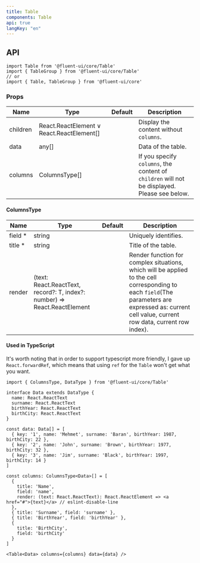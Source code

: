 ```yaml
---
title: Table
components: Table
api: true
langKey: "en"
---
```


## API

```
import Table from '@fluent-ui/core/Table'
import { TableGroup } from '@fluent-ui/core/Table'
// or
import { Table, TableGroup } from '@fluent-ui/core'
```

### Props

| Name | Type | Default | Description |
| --- | --- | --- | --- |
| children | React.ReactElement &or; React.ReactElement[] |  | Display the content without `columns`. |
| data | any[] |  | Data of the table. |
| columns | ColumnsType[] |  | If you specify `columns`, the content of `children` will not be displayed. Please see below. |

#### ColumnsType

| Name | Type | Default | Description |
| --- | --- | --- | --- |
| field&nbsp;* | string |  | Uniquely identifies. |
| title&nbsp;* | string |  | Title of the table. |
| render | (text: React.ReactText, record?: T, index?: number) => React.ReactElement |  | Render function for complex situations, which will be applied to the cell corresponding to each `field`(The parameters are expressed as: current cell value, current row data, current row index). |

#### Used in TypeScript

It's worth noting that in order to support typescript more friendly, I gave up `React.forwardRef`, which means that using `ref` for the `Table` won't get what you want.

```tsx
import { ColumnsType, DataType } from '@fluent-ui/core/Table'

interface Data extends DataType {
  name: React.ReactText
  surname: React.ReactText
  birthYear: React.ReactText
  birthCity: React.ReactText
}

const data: Data[] = [
  { key: '1', name: 'Mehmet', surname: 'Baran', birthYear: 1987, birthCity: 22 },
  { key: '2', name: 'John', surname: 'Brown', birthYear: 1977, birthCity: 32 },
  { key: '3', name: 'Jim', surname: 'Black', birthYear: 1997, birthCity: 14 }
]

const columns: ColumnsType<Data>[] = [
  {
    title: 'Name',
    field: 'name',
    render: (text: React.ReactText): React.ReactElement => <a href="#">{text}</a> // eslint-disable-line
  },
  { title: 'Surname', field: 'surname' },
  { title: 'BirthYear', field: 'birthYear' },
  {
    title: 'BirthCity',
    field: 'birthCity'
  }
]

<Table<Data> columns={columns} data={data} />
```
